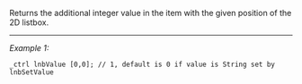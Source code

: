 Returns the additional integer value in the item with the given position of the 2D listbox.


---
*Example 1:*
```sqf
_ctrl lnbValue [0,0]; // 1, default is 0 if value is String set by lnbSetValue
```